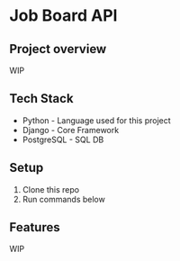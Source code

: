 # Job Board API

## Project overview
WIP

## Tech Stack
- Python - Language used for this project
- Django - Core Framework
- PostgreSQL - SQL DB

## Setup
1. Clone this repo
2. Run commands below

## Features
WIP